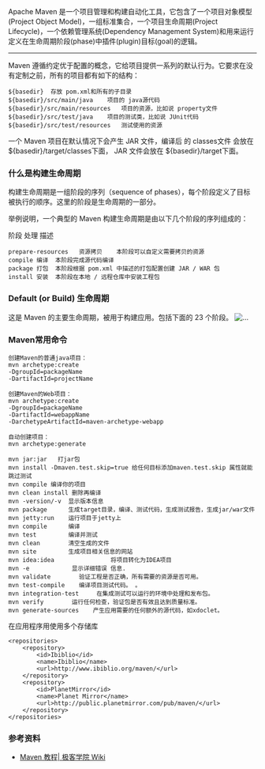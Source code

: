Apache Maven 是一个项目管理和构建自动化工具，它包含了一个项目对象模型 (Project Object Model)，一组标准集合，一个项目生命周期(Project Lifecycle)，一个依赖管理系统(Dependency Management System)和用来运行定义在生命周期阶段(phase)中插件(plugin)目标(goal)的逻辑。
*********
 
Maven 遵循约定优于配置的概念，它给项目提供一系列的默认行为。它要求在没有定制之前，所有的项目都有如下的结构：  

	${basedir}	存放 pom.xml和所有的子目录  
	${basedir}/src/main/java	项目的 java源代码  
	${basedir}/src/main/resources	项目的资源，比如说 property文件  
	${basedir}/src/test/java	项目的测试类，比如说 JUnit代码  
	${basedir}/src/test/resources	测试使用的资源  
一个 Maven 项目在默认情况下会产生 JAR 文件，编译后 的 classes文件 会放在 ${basedir}/target/classes下面， JAR 文件会放在 ${basedir}/target下面。
    
### 什么是构建生命周期
构建生命周期是一组阶段的序列（sequence of phases），每个阶段定义了目标被执行的顺序。这里的阶段是生命周期的一部分。

举例说明，一个典型的 Maven 构建生命周期是由以下几个阶段的序列组成的：
   
阶段	处理	描述   
	
	prepare-resources	资源拷贝	本阶段可以自定义需要拷贝的资源  
	compile	编译	本阶段完成源代码编译  
	package	打包	本阶段根据 pom.xml 中描述的打包配置创建 JAR / WAR 包  
	install	安装	本阶段在本地 / 远程仓库中安装工程包  
 
### Default (or Build) 生命周期
这是 Maven 的主要生命周期，被用于构建应用。包括下面的 23 个阶段。
![...](http://7xi2wq.com1.z0.glb.clouddn.com/maven_lifecycle.png)
### Maven常用命令
	创建Maven的普通java项目：   
    mvn archetype:create
    -DgroupId=packageName 
    -DartifactId=projectName  
   
	创建Maven的Web项目：
    mvn archetype:create 
    -DgroupId=packageName
    -DartifactId=webappName 
    -DarchetypeArtifactId=maven-archetype-webapp    
    
    自动创建项目：
    mvn archetype:generate
    
    mvn jar:jar   打jar包
	mvn install -Dmaven.test.skip=true 给任何目标添加maven.test.skip 属性就能跳过测试 
	mvn compile 编译你的项目 
	mvn clean install 删除再编译 
	mvn -version/-v  显示版本信息 
	mvn package      生成target目录，编译、测试代码，生成测试报告，生成jar/war文件 
	mvn jetty:run    运行项目于jetty上
	mvn compile      编译 
	mvn test         编译并测试 
	mvn clean        清空生成的文件 
	mvn site         生成项目相关信息的网站 
	mvn idea:idea                将项目转化为IDEA项目 
	mvn -e            显示详细错误 信息. 
	mvn validate        验证工程是否正确，所有需要的资源是否可用。 
	mvn test-compile    编译项目测试代码。 。 
	mvn integration-test     在集成测试可以运行的环境中处理和发布包。 
	mvn verify        运行任何检查，验证包是否有效且达到质量标准。     
	mvn generate-sources    产生应用需要的任何额外的源代码，如xdoclet。 

在应用程序用使用多个存储库 

	<repositories>    
	    <repository>      
	        <id>Ibiblio</id>      
	        <name>Ibiblio</name>      
	        <url>http://www.ibiblio.org/maven/</url>    
	    </repository>    
	    <repository>      
	        <id>PlanetMirror</id>      
	        <name>Planet Mirror</name>      
	        <url>http://public.planetmirror.com/pub/maven/</url>    
	    </repository>  
	</repositories> 



### 参考资料
* [Maven 教程| 极客学院 Wiki](http://wiki.jikexueyuan.com/project/maven/)  
